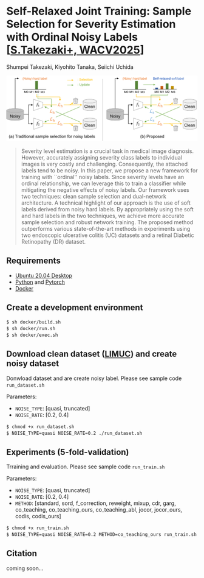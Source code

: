 # Self-Relaxed Joint Training: Sample Selection for Severity Estimation with Ordinal Noisy Labels [[S.Takezaki+, WACV2025](http://arxiv.org/abs/2410.21885)]

Shumpei Takezaki, Kiyohito Tanaka, Seiichi Uchida

![Illustration](./src/overview.png)

>Severity level estimation is a crucial task in medical image diagnosis. However, accurately assigning severity class labels to individual images is very costly and challenging. Consequently, the attached labels tend to be noisy. In this paper, we propose a new framework for training with ``ordinal'' noisy labels. Since severity levels have an ordinal relationship, we can leverage this to train a classifier while mitigating the negative effects of noisy labels. Our framework uses two techniques: clean sample selection and dual-network architecture. A technical highlight of our approach is the use of soft labels derived from noisy hard labels. By appropriately using the soft and hard labels in the two techniques, we achieve more accurate sample selection and robust network training. The proposed method outperforms various state-of-the-art methods in experiments using two endoscopic ulcerative colitis (UC) datasets and a retinal Diabetic Retinopathy (DR) dataset.

## Requirements
- [Ubuntu 20.04 Desktop](https://ubuntu.com/download)
- [Python](https://www.python.org/) and [Pytorch](https://pytorch.org/)
- [Docker](https://www.docker.com/)


## Create a development environment
```bash
$ sh docker/build.sh
$ sh docker/run.sh
$ sh docker/exec.sh
```

## Download clean dataset ([LIMUC](https://zenodo.org/records/5827695#.YuNBddLP1hH)) and create noisy dataset
Donwload dataset and are create noisy label. Please see sample code `run_dataset.sh`

Parameters:
- `NOISE_TYPE`: [quasi, truncated]
- `NOISE_RATE`: [0.2, 0.4]

```bash
$ chmod +x run_dataset.sh
$ NOISE_TYPE=quasi NOISE_RATE=0.2 ./run_dataset.sh 
```

## Experiments (5-fold-validation)
Trraining and evaluation. Please see sample code `run_train.sh` 

Parameters:
- `NOISE_TYPE`: [quasi, truncated]
- `NOISE_RATE`: [0.2, 0.4]
- `METHOD`: [standard, sord, f_correction, reweight, mixup, cdr, garg, co_teaching, co_teaching_ours, co_teaching_abl, jocor, jocor_ours, codis, codis_ours]

```bash
$ chmod +x run_train.sh
$ NOISE_TYPE=quasi NOISE_RATE=0.2 METHOD=co_teaching_ours run_train.sh
```

## Citation
coming soon...